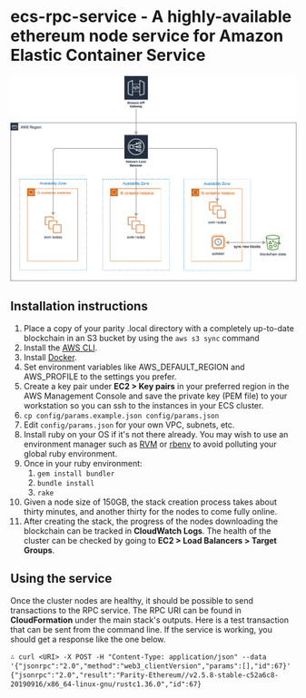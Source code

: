 # ecs-rpc-service - A highly-available ethereum node service for Amazon Elastic Container Service

![Architectural diagram](https://github.com/blockscale/ecs-rpc-service/raw/master/doc/images/architectural_diagram.png "Architectural diagram")

## Installation instructions

1.  Place a copy of your parity .local directory with a completely up-to-date blockchain in an S3 bucket by using the
    `aws s3 sync` command
2.  Install the [AWS CLI](https://docs.aws.amazon.com/cli/latest/userguide/cli-chap-install.html).
3.  Install [Docker](https://www.docker.com/).
4.  Set environment variables like AWS_DEFAULT_REGION and AWS_PROFILE to the settings you prefer.
5.  Create a key pair under **EC2 > Key pairs** in your preferred region in the AWS Management Console and save the
    private key (PEM file) to your workstation so you can ssh to the instances in your ECS cluster.
6.  `cp config/params.example.json config/params.json`
7.  Edit `config/params.json` for your own VPC, subnets, etc.
8.  Install ruby on your OS if it's not there already. You may wish to use an environment manager such as
    [RVM](https://rvm.io/) or [rbenv](https://github.com/rbenv/rbenv) to avoid polluting your global ruby environment.
9.  Once in your ruby environment:
    1. `gem install bundler`
    2. `bundle install`
    3. `rake`
10. Given a node size of 150GB, the stack creation process takes about thirty minutes, and another thirty for the nodes
    to come fully online.
11. After creating the stack, the progress of the nodes downloading the blockchain can be tracked in **CloudWatch Logs**.
    The health of the cluster can be checked by going to **EC2 > Load Balancers > Target Groups**.
    
## Using the service    
    
Once the cluster nodes are healthy, it should be possible to send transactions to the RPC service. The RPC URI can be
found in **CloudFormation** under the main stack's outputs. Here is a test transaction that can be sent from the
command line. If the service is working, you should get a response like the one below.

```
∴ curl <URI> -X POST -H "Content-Type: application/json" --data '{"jsonrpc":"2.0","method":"web3_clientVersion","params":[],"id":67}'
{"jsonrpc":"2.0","result":"Parity-Ethereum//v2.5.8-stable-c52a6c8-20190916/x86_64-linux-gnu/rustc1.36.0","id":67}
```
